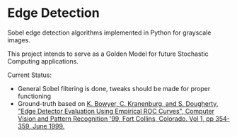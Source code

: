 # Edge Detection

Sobel edge detection algorithms implemented in Python for grayscale images.

This project intends to serve as a Golden Model for future Stochastic Computing applications.

Current Status:
* General Sobel filtering is done, tweaks should be made for proper functioning
* Ground-truth based on [K. Bowyer, C. Kranenburg, and S. Dougherty, "Edge Detector Evaluation
   Using Empirical ROC Curves", Computer Vision and Pattern Recognition '99, 
   Fort Collins, Colorado. Vol 1, pp 354-359. June 1999.](http://figment.csee.usf.edu/edge/roc/)
